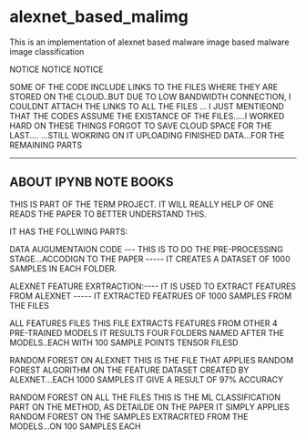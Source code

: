 # alexnet_based_malimg
This is an implementation of alexnet based malware image based malware image classification


NOTICE NOTICE NOTICE


SOME OF THE CODE INCLUDE LINKS TO THE FILES WHERE THEY ARE STORED ON THE CLOUD..BUT DUE TO LOW BANDWIDTH CONNECTION, I COULDNT ATTACH THE LINKS TO ALL 
THE FILES ... I JUST MENTIEOND THAT THE CODES ASSUME THE EXISTANCE OF THE FILES.....I WORKED HARD ON THESE THINGS FORGOT TO SAVE CLOUD SPACE FOR THE LAST....
...STILL WOKRING ON IT UPLOADING FINISHED DATA...FOR THE REMAINING PARTS


-----------------------------------------------------------------------------------------------------------------------------------------------------------
ABOUT IPYNB NOTE BOOKS
-----------------------------------------------------------------------------------------------------------------------------------------------------------

THIS IS PART OF THE TERM PROJECT. IT WILL REALLY HELP OF ONE READS THE PAPER TO BETTER UNDERSTAND THIS.

IT HAS THE FOLLWING PARTS:


DATA AUGUMENTAION CODE --- THIS IS TO DO THE PRE-PROCESSING STAGE...ACCODIGN TO THE PAPER
    ----- IT CREATES A DATASET OF 1000 SAMPLES IN EACH FOLDER.
  
ALEXNET FEATURE EXRTRACTION:---- IT IS USED TO EXTRACT FEATURES FROM ALEXNET
      ----- IT EXTRACTED FEATRUES OF 1000 SAMPLES FROM THE FILES

ALL FEATURES FILES
        THIS FILE EXTRACTS FEATURES FROM OTHER 4 PRE-TRAINED MODELS
        IT RESULTS FOUR FOLDERS NAMED AFTER THE MODELS..EACH WITH 100 SAMPLE POINTS TENSOR FILESD


RANDOM FOREST ON ALEXNET
      THIS IS THE FILE THAT APPLIES RANDOM FOREST ALGORITHM ON THE FEATURE DATASET CREATED BY ALEXNET...EACH 1000 SAMPLES
      IT GIVE A RESULT OF 97% ACCURACY
        
RANDOM FOREST ON ALL THE FILES
      THIS IS THE ML CLASSIFICATION PART ON THE METHOD, AS DETAILDE ON THE PAPER
      IT SIMPLY APPLIES RANDOM FOREST ON THE SAMPLES EXTRACRTED FROM THE MODELS...ON 100 SAMPLES EACH
